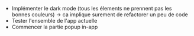 
- Implémenter le dark mode (tous les élements ne prennent pas les bonnes couleurs) -> ca implique surement de refactorer un peu de code
- Tester l'ensemble de l'app actuelle
- Commencer la partie popup in-app